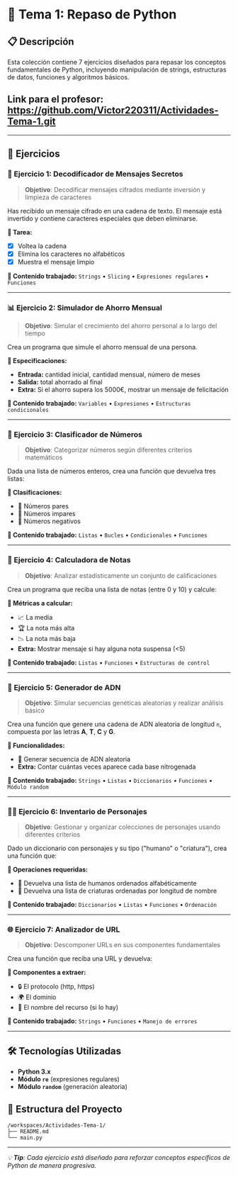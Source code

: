 # 🐍 Tema 1: Repaso de Python

## 📋 Descripción
Esta colección contiene 7 ejercicios diseñados para repasar los conceptos fundamentales de Python, incluyendo manipulación de strings, estructuras de datos, funciones y algoritmos básicos.

## Link para el profesor: https://github.com/Victor220311/Actividades-Tema-1.git
---

## 🚀 Ejercicios

### 🧩 Ejercicio 1: Decodificador de Mensajes Secretos

> **Objetivo**: Decodificar mensajes cifrados mediante inversión y limpieza de caracteres

Has recibido un mensaje cifrado en una cadena de texto. El mensaje está invertido y contiene caracteres especiales que deben eliminarse.

**📝 Tarea:**
- [x] Voltea la cadena
- [x] Elimina los caracteres no alfabéticos  
- [x] Muestra el mensaje limpio

**🎯 Contenido trabajado:** `Strings` • `Slicing` • `Expresiones regulares` • `Funciones`

---

### 📊 Ejercicio 2: Simulador de Ahorro Mensual

> **Objetivo**: Simular el crecimiento del ahorro personal a lo largo del tiempo

Crea un programa que simule el ahorro mensual de una persona.

**📝 Especificaciones:**
- **Entrada:** cantidad inicial, cantidad mensual, número de meses
- **Salida:** total ahorrado al final
- **Extra:** Si el ahorro supera los 5000€, mostrar un mensaje de felicitación

**🎯 Contenido trabajado:** `Variables` • `Expresiones` • `Estructuras condicionales`

---

### 🧠 Ejercicio 3: Clasificador de Números

> **Objetivo**: Categorizar números según diferentes criterios matemáticos

Dada una lista de números enteros, crea una función que devuelva tres listas:

**📝 Clasificaciones:**
- 🔢 Números pares
- 🔢 Números impares  
- 🔢 Números negativos

**🎯 Contenido trabajado:** `Listas` • `Bucles` • `Condicionales` • `Funciones`

---

### 🧮 Ejercicio 4: Calculadora de Notas

> **Objetivo**: Analizar estadísticamente un conjunto de calificaciones

Crea un programa que reciba una lista de notas (entre 0 y 10) y calcule:

**📝 Métricas a calcular:**
- 📈 La media
- 🏆 La nota más alta
- 📉 La nota más baja
- **Extra:** Mostrar mensaje si hay alguna nota suspensa (<5)

**🎯 Contenido trabajado:** `Listas` • `Funciones` • `Estructuras de control`

---

### 🧬 Ejercicio 5: Generador de ADN

> **Objetivo**: Simular secuencias genéticas aleatorias y realizar análisis básico

Crea una función que genere una cadena de ADN aleatoria de longitud `n`, compuesta por las letras **A**, **T**, **C** y **G**.

**📝 Funcionalidades:**
- 🧬 Generar secuencia de ADN aleatoria
- **Extra:** Contar cuántas veces aparece cada base nitrogenada

**🎯 Contenido trabajado:** `Strings` • `Listas` • `Diccionarios` • `Funciones` • `Módulo random`

---

### 🧙‍♀️ Ejercicio 6: Inventario de Personajes

> **Objetivo**: Gestionar y organizar colecciones de personajes usando diferentes criterios

Dado un diccionario con personajes y su tipo ("humano" o "criatura"), crea una función que:

**📝 Operaciones requeridas:**
- 👥 Devuelva una lista de humanos ordenados alfabéticamente
- 🐉 Devuelva una lista de criaturas ordenadas por longitud de nombre

**🎯 Contenido trabajado:** `Diccionarios` • `Listas` • `Funciones` • `Ordenación`

---

### 🌐 Ejercicio 7: Analizador de URL

> **Objetivo**: Descomponer URLs en sus componentes fundamentales

Crea una función que reciba una URL y devuelva:

**📝 Componentes a extraer:**
- 🔒 El protocolo (http, https)
- 🌍 El dominio
- 📄 El nombre del recurso (si lo hay)

**🎯 Contenido trabajado:** `Strings` • `Funciones` • `Manejo de errores`

---

## 🛠️ Tecnologías Utilizadas
- **Python 3.x**
- **Módulo `re`** (expresiones regulares)
- **Módulo `random`** (generación aleatoria)

## 📁 Estructura del Proyecto
```
/workspaces/Actividades-Tema-1/
├── README.md
└── main.py
```

---

*💡 **Tip**: Cada ejercicio está diseñado para reforzar conceptos específicos de Python de manera progresiva.*
